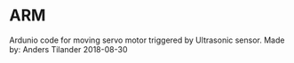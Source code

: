 # ARM
Ardunio code for moving servo motor triggered by Ultrasonic sensor.
Made by: Anders Tilander 2018-08-30
